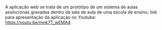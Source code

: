 A aplicação web se trata de um protótipo de um sistema de aulas assíncronas gravadas dentro da sala de aula de uma escola de ensino, link para apresentação da aplicação no Youtube: https://youtu.be/mnk7T_wEMA4 
